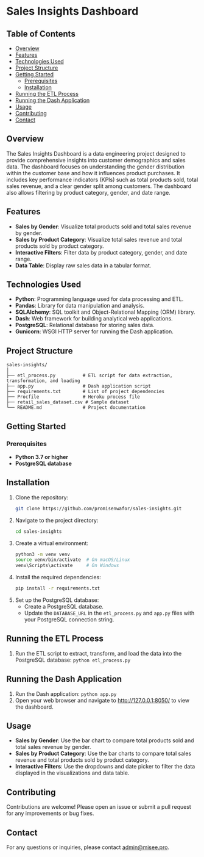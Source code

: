 # Sales Insights Dashboard

## Table of Contents
- [Overview](#overview)
- [Features](#features)
- [Technologies Used](#technologies-used)
- [Project Structure](#project-structure)
- [Getting Started](#getting-started)
    - [Prerequisites](#prerequisites)
    - [Installation](#installation)
- [Running the ETL Process](#running-the-etl-process)
- [Running the Dash Application](#running-the-dash-application)
- [Usage](#usage)
- [Contributing](#contributing)
- [Contact](#contact)

## Overview
The Sales Insights Dashboard is a data engineering project designed to provide comprehensive insights into customer demographics and sales data. The dashboard focuses on understanding the gender distribution within the customer base and how it influences product purchases. It includes key performance indicators (KPIs) such as total products sold, total sales revenue, and a clear gender split among customers. The dashboard also allows filtering by product category, gender, and date range.

## Features
- **Sales by Gender**: Visualize total products sold and total sales revenue by gender.
- **Sales by Product Category**: Visualize total sales revenue and total products sold by product category.
- **Interactive Filters**: Filter data by product category, gender, and date range.
- **Data Table**: Display raw sales data in a tabular format.

## Technologies Used
- **Python**: Programming language used for data processing and ETL.
- **Pandas**: Library for data manipulation and analysis.
- **SQLAlchemy**: SQL toolkit and Object-Relational Mapping (ORM) library.
- **Dash**: Web framework for building analytical web applications.
- **PostgreSQL**: Relational database for storing sales data.
- **Gunicorn**: WSGI HTTP server for running the Dash application.

## Project Structure
```
sales-insights/
│
├── etl_process.py          # ETL script for data extraction, transformation, and loading
├── app.py                  # Dash application script
├── requirements.txt        # List of project dependencies
├── Procfile                # Heroku process file
├── retail_sales_dataset.csv # Sample dataset
└── README.md               # Project documentation
```

## Getting Started
### Prerequisites
- **Python 3.7 or higher**
- **PostgreSQL database**

## Installation

1. Clone the repository:
    ```bash
    git clone https://github.com/promisenwafor/sales-insights.git
    ```
2. Navigate to the project directory:
    ```bash
    cd sales-insights
    ```
3. Create a virtual environment:
    ```bash
    python3 -m venv venv
    source venv/bin/activate  # On macOS/Linux
    venv\Scripts\activate     # On Windows
    ```
4. Install the required dependencies:
    ```bash
    pip install -r requirements.txt
    ```
5. Set up the PostgreSQL database:
    - Create a PostgreSQL database.
    - Update the `DATABASE_URL` in the `etl_process.py` and `app.py` files with your PostgreSQL connection string.

## Running the ETL Process
1. Run the ETL script to extract, transform, and load the data into the PostgreSQL database:
`python etl_process.py`

## Running the Dash Application
1. Run the Dash application:
`python app.py`
2. Open your web browser and navigate to http://127.0.0.1:8050/ to view the dashboard.

## Usage
- **Sales by Gender**: Use the bar chart to compare total products sold and total sales revenue by gender.
- **Sales by Product Category**: Use the bar charts to compare total sales revenue and total products sold by product category.
- **Interactive Filters**: Use the dropdowns and date picker to filter the data displayed in the visualizations and data table.

## Contributing
Contributions are welcome! Please open an issue or submit a pull request for any improvements or bug fixes.

## Contact
For any questions or inquiries, please contact admin@misee.pro.
